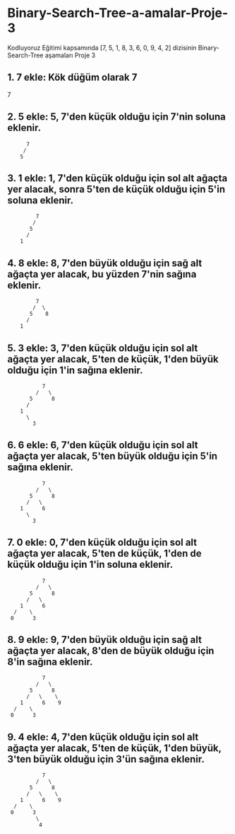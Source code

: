 # Binary-Search-Tree-a-amalar-Proje-3
Kodluyoruz Eğitimi kapsamında [7, 5, 1, 8, 3, 6, 0, 9, 4, 2] dizisinin Binary-Search-Tree aşamaları Proje 3
## 1. 7 ekle: Kök düğüm olarak 7
  7
## 2. 5 ekle: 5, 7'den küçük olduğu için 7'nin soluna eklenir.
          7
         /
        5
## 3. 1 ekle: 1, 7'den küçük olduğu için sol alt ağaçta yer alacak, sonra 5'ten de küçük olduğu için 5'in soluna eklenir.
             7
            /
           5
          /
        1
        
## 4. 8 ekle: 8, 7'den büyük olduğu için sağ alt ağaçta yer alacak, bu yüzden 7'nin sağına eklenir.
             7
            /  \
           5    8
          /
        1
## 5. 3 ekle: 3, 7'den küçük olduğu için sol alt ağaçta yer alacak, 5'ten de küçük, 1'den büyük olduğu için 1'in sağına eklenir.
               7
             /   \
           5      8
          / 
        1   
          \ 
            3
## 6. 6 ekle: 6, 7'den küçük olduğu için sol alt ağaçta yer alacak, 5'ten büyük olduğu için 5'in sağına eklenir.
               7
             /   \
           5      8
          /   \
        1      6 
          \ 
            3
## 7. 0 ekle: 0, 7'den küçük olduğu için sol alt ağaçta yer alacak, 5'ten de küçük, 1'den de küçük olduğu için 1'in soluna eklenir.
               7
             /   \
           5      8
          /   \
        1      6 
      /    \ 
     0      3
## 8. 9 ekle: 9, 7'den büyük olduğu için sağ alt ağaçta yer alacak, 8'den de büyük olduğu için 8'in sağına eklenir.
               7
             /   \
           5      8
          /   \    \  
        1      6    9
      /    \ 
     0      3

## 9. 4 ekle: 4, 7'den küçük olduğu için sol alt ağaçta yer alacak, 5'ten de küçük, 1'den büyük, 3'ten büyük olduğu için 3'ün sağına eklenir.
               7
             /   \
           5      8
          /   \    \  
        1      6    9
      /    \ 
     0      3
             \
              4
  



